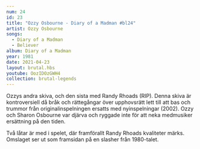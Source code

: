```yaml
---
num: 24
id: 23
title: "Ozzy Osbourne - Diary of a Madman #bl24"
artist: Ozzy Osbourne
songs:
  - Diary of a Madman
  - Believer
album: Diary of a Madman
year: 1981
date: 2021-04-23
layout: brutal.hbs
youtube: OozIDOzGWH4
collection: brutal-legends
---
```


Ozzys andra skiva, och den sista med Randy Rhoads (RIP). Denna skiva är kontroversiell då bråk och rättegångar över upphovsrätt lett till att bas och trummor från originalinspelningen ersatts med nyinspelningar (2002). Ozzy och Sharon Osbourne var djärva och ryggade inte för att neka medmusiker ersättning på den tiden.

Två låtar är med i spelet, där framförallt Randy Rhoads kvaliteter märks. Omslaget ser ut som framsidan på en slasher från 1980-talet.